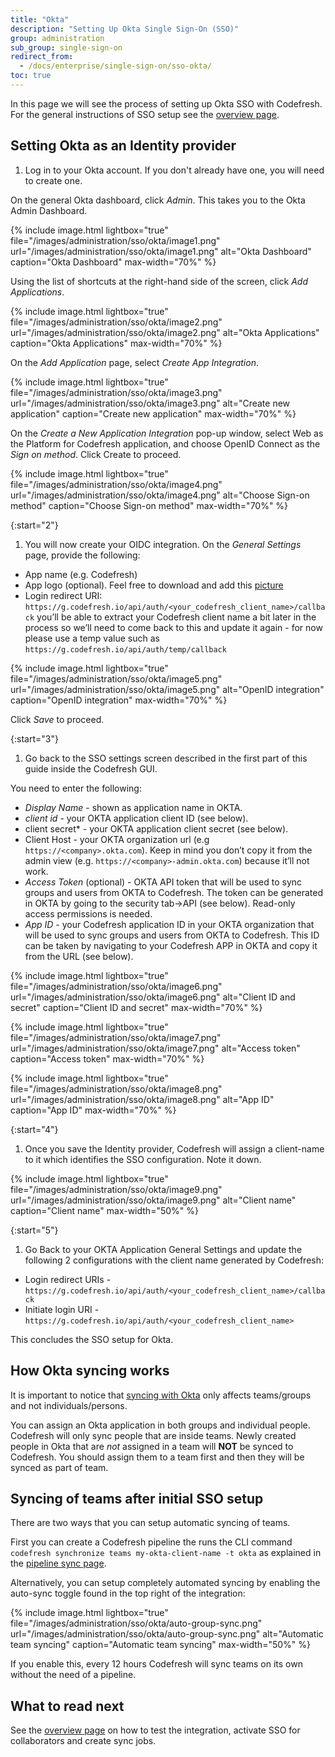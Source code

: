 ```yaml
---
title: "Okta"
description: "Setting Up Okta Single Sign-On (SSO)"
group: administration
sub_group: single-sign-on
redirect_from:
  - /docs/enterprise/single-sign-on/sso-okta/
toc: true
---
```


In this page we will see the process of setting up Okta SSO with Codefresh. For the general instructions of SSO setup
see the [overview page]({{site.baseurl}}/docs/administration/single-sign-on/sso-setup-oauth2/).

## Setting Okta as an Identity provider

1. Log in to your Okta account. If you don't already have one, you will need to create one.

On the general Okta dashboard, click *Admin*. This takes you to the Okta Admin Dashboard.

{% include image.html 
lightbox="true" 
file="/images/administration/sso/okta/image1.png" 
url="/images/administration/sso/okta/image1.png"
alt="Okta Dashboard"
caption="Okta Dashboard"
max-width="70%"
%}

Using the list of shortcuts at the right-hand side of the screen, click *Add Applications*.

{% include image.html 
lightbox="true" 
file="/images/administration/sso/okta/image2.png" 
url="/images/administration/sso/okta/image2.png"
alt="Okta Applications"
caption="Okta Applications"
max-width="70%"
%}

On the *Add Application* page, select *Create App Integration*.

{% include image.html 
lightbox="true" 
file="/images/administration/sso/okta/image3.png" 
url="/images/administration/sso/okta/image3.png"
alt="Create new application"
caption="Create new application"
max-width="70%"
%}

On the *Create a New Application Integration* pop-up window, select Web as the Platform for Codefresh application, and choose OpenID Connect as the *Sign on method*. Click Create to proceed.

{% include image.html 
lightbox="true" 
file="/images/administration/sso/okta/image4.png" 
url="/images/administration/sso/okta/image4.png"
alt="Choose Sign-on method"
caption="Choose Sign-on method"
max-width="70%"
%}

{:start="2"}
1. You will now create your OIDC integration. On the *General Settings* page, provide the following:

* App name (e.g. Codefresh)
* App logo (optional). Feel free to download and add this [picture]({{site.baseurl}}/images/administration/sso/okta/codefresh-logo.png)
* Login redirect URI: `https://g.codefresh.io/api/auth/<your_codefresh_client_name>/callback` you’ll be able to extract your Codefresh client name a bit later in the process so we’ll need to come back to this and update it again - for now please use a temp value such as `https://g.codefresh.io/api/auth/temp/callback`


{% include image.html 
lightbox="true" 
file="/images/administration/sso/okta/image5.png" 
url="/images/administration/sso/okta/image5.png"
alt="OpenID integration"
caption="OpenID integration"
max-width="70%"
%}

Click *Save* to proceed.

{:start="3"}
1. Go back to the SSO settings screen described in the first part of this guide inside the Codefresh GUI.

You need to enter the following:

* *Display Name* - shown as application name in OKTA.
* *client id* - your OKTA application client ID (see below).
* client secret* - your OKTA application client secret (see below).
* Client Host - your OKTA organization url (e.g `https://<company>.okta.com`). Keep in mind you don’t copy it from the admin view (e.g. `https://<company>-admin.okta.com`) because it’ll not work.
* *Access Token* (optional) - OKTA API token that will be used to sync groups and users from OKTA to Codefresh. The token can be generated in OKTA by going to the security tab->API (see below). Read-only access permissions is needed.
* *App ID* - your Codefresh application ID in your OKTA organization that will be used to sync groups and users from OKTA to Codefresh. This ID can be taken by navigating to your Codefresh APP in OKTA and copy it from the URL (see below).

{% include image.html 
lightbox="true" 
file="/images/administration/sso/okta/image6.png" 
url="/images/administration/sso/okta/image6.png"
alt="Client ID and secret"
caption="Client ID and secret"
max-width="70%"
%}

{% include image.html 
lightbox="true" 
file="/images/administration/sso/okta/image7.png" 
url="/images/administration/sso/okta/image7.png"
alt="Access token"
caption="Access token"
max-width="70%"
%}

{% include image.html 
lightbox="true" 
file="/images/administration/sso/okta/image8.png" 
url="/images/administration/sso/okta/image8.png"
alt="App ID"
caption="App ID"
max-width="70%"
%}

{:start="4"}
1. Once you save the Identity provider, Codefresh will assign a client-name to it which identifies the SSO configuration.
Note it down.

{% include image.html 
lightbox="true" 
file="/images/administration/sso/okta/image9.png" 
url="/images/administration/sso/okta/image9.png"
alt="Client name"
caption="Client name"
max-width="50%"
%}

{:start="5"}
1. Go Back to your OKTA Application General Settings and update the following 2 configurations with the client name generated by Codefresh:

* Login redirect URIs - `https://g.codefresh.io/api/auth/<your_codefresh_client_name>/callback`
* Initiate login URI - `https://g.codefresh.io/api/auth/<your_codefresh_client_name>`

This concludes the SSO setup for Okta. 

## How Okta syncing works

It is important to notice that [syncing with Okta]({{site.baseurl}}/docs/administration/single-sign-on/sso-setup-oauth2/#syncing-of-teams-after-initial-sso-setup)
only affects teams/groups and not individuals/persons.

You can assign an Okta application in both groups and individual people. Codefresh will only sync people that are inside teams. Newly created people in Okta that are _not_ assigned in a team will **NOT** be synced to Codefresh. You should assign them to a team first and then they will be synced as part of team.

## Syncing of teams after initial SSO setup

There are two ways that you can setup automatic syncing of teams.

First you can create a Codefresh pipeline the runs the CLI command `codefresh synchronize teams my-okta-client-name -t okta` as explained in the [pipeline sync page]({{site.baseurl}}/docs/administration/single-sign-on/sso-setup-oauth2/#syncing-of-teams-after-initial-sso-setup).

Alternatively, you can setup completely automated syncing by enabling the auto-sync toggle found in the top right of the integration:

{% include image.html 
lightbox="true" 
file="/images/administration/sso/okta/auto-group-sync.png" 
url="/images/administration/sso/okta/auto-group-sync.png"
alt="Automatic team syncing"
caption="Automatic team syncing"
max-width="50%"
%}

If you enable this, every 12 hours Codefresh will sync teams on its own without the need of a pipeline. 

## What to read next

See the [overview page]({{site.baseurl}}/docs/administration/single-sign-on/sso-setup-oauth2/#testing-your-identity-provider) on how to test the integration, activate SSO for collaborators and create sync jobs.

